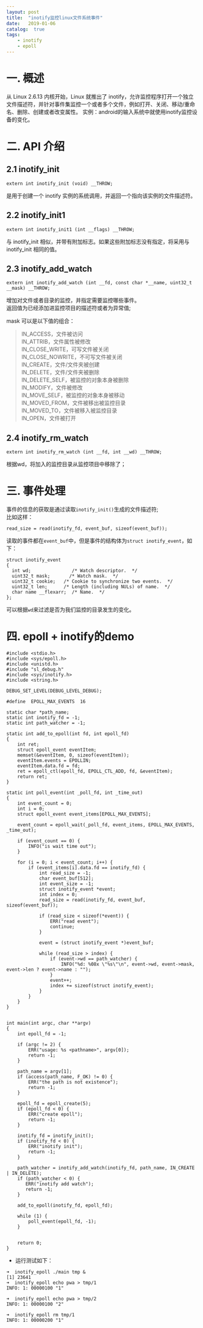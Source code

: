 ```yaml
---
layout: post
title:  "inotify监控linux文件系统事件"
date:   2019-01-06
catalog:  true
tags:
    - inotify
    - epoll
---
```


# 一. 概述

从 Linux 2.6.13 内核开始，Linux 就推出了 inotify，允许监控程序打开一个独立文件描述符，并针对事件集监控一个或者多个文件，例如打开、关闭、移动/重命名、删除、创建或者改变属性。 实例：android的输入系统中就使用inotify监控设备的变化。


# 二. API 介绍

## 2.1 inotify_init

```
extern int inotify_init (void) __THROW;
```

是用于创建一个 inotify 实例的系统调用，并返回一个指向该实例的文件描述符。


## 2.2 inotify_init1

```
extern int inotify_init1 (int __flags) __THROW;
```

与 inotify_init 相似，并带有附加标志。如果这些附加标志没有指定，将采用与 inotify_init 相同的值。

## 2.3 inotify_add_watch

```
extern int inotify_add_watch (int __fd, const char *__name, uint32_t __mask) __THROW;
```

增加对文件或者目录的监控，并指定需要监控哪些事件。  
返回值为已经添加进监控项目的描述符或者为异常值;

mask 可以是以下值的组合： 


>IN_ACCESS，文件被访问  
IN_ATTRIB，文件属性被修改  
IN_CLOSE_WRITE，可写文件被关闭  
IN_CLOSE_NOWRITE，不可写文件被关闭  
IN_CREATE，文件/文件夹被创建  
IN_DELETE，文件/文件夹被删除  
IN_DELETE_SELF，被监控的对象本身被删除  
IN_MODIFY，文件被修改  
IN_MOVE_SELF，被监控的对象本身被移动  
IN_MOVED_FROM，文件被移出被监控目录  
IN_MOVED_TO，文件被移入被监控目录  
IN_OPEN，文件被打开  


## 2.4 inotify_rm_watch

```
extern int inotify_rm_watch (int __fd, int __wd) __THROW;
```

根据wd，将加入的监控目录从监控项目中移除了；


# 三. 事件处理

事件的信息的获取是通过读取`inotify_init()`生成的文件描述符;  
比如这样：  

```
read_size = read(inotify_fd, event_buf, sizeof(event_buf));
```

读取的事件都在`event_buf`中，但是事件的结构体为`struct inotify_event`，如下：  

```
struct inotify_event
{
  int wd;		        /* Watch descriptor.  */
  uint32_t mask;	   /* Watch mask.  */
  uint32_t cookie;	 /* Cookie to synchronize two events.  */
  uint32_t len;		 /* Length (including NULs) of name.  */
  char name __flexarr;	/* Name.  */
};
```

可以根据`wd`来过滤是否为我们监控的目录发生的变化。



# 四. epoll + inotify的demo

```
#include <stdio.h>
#include <sys/epoll.h>
#include <unistd.h>
#include "sl_debug.h"
#include <sys/inotify.h>
#include <string.h>

DEBUG_SET_LEVEL(DEBUG_LEVEL_DEBUG);

#define  EPOLL_MAX_EVENTS  16

static char *path_name;
static int inotify_fd = -1;
static int path_watcher = -1;

static int add_to_epoll(int fd, int epoll_fd)
{
	int ret;
    struct epoll_event eventItem;
    memset(&eventItem, 0, sizeof(eventItem));
    eventItem.events = EPOLLIN;
    eventItem.data.fd = fd;
    ret = epoll_ctl(epoll_fd, EPOLL_CTL_ADD, fd, &eventItem);
	return ret;
}

static int poll_event(int _poll_fd, int _time_out)
{
    int event_count = 0;
    int i = 0;
    struct epoll_event event_items[EPOLL_MAX_EVENTS];

    event_count = epoll_wait(_poll_fd, event_items, EPOLL_MAX_EVENTS, _time_out);

    if (event_count == 0) {
        INFO("is wait time out");
    }

    for (i = 0; i < event_count; i++) {
        if (event_items[i].data.fd == inotify_fd) {
            int read_size = -1;
            char event_buf[512];
            int event_size = -1;
            struct inotify_event *event;
            int index = 0;
            read_size = read(inotify_fd, event_buf, sizeof(event_buf));

            if (read_size < sizeof(*event)) {
                ERR("read event"); 
                continue;
            }

            event = (struct inotify_event *)event_buf;

            while (read_size > index) {
                if (event->wd == path_watcher) {
                    INFO("%d: %08x \"%s\"\n", event->wd, event->mask, event->len ? event->name : "");
                }
                event++;
                index += sizeof(struct inotify_event);
            }
        } 
    }
}


int main(int argc, char **argv)
{
    int epoll_fd = -1;

    if (argc != 2) {
        ERR("usage: %s <pathname>", argv[0]);
        return -1;
    }

    path_name = argv[1];
    if (access(path_name, F_OK) != 0) {
        ERR("the path is not existence");
        return -1;
    }

    epoll_fd = epoll_create(5);
    if (epoll_fd < 0) {
        ERR("create epoll");
        return -1;
    }

    inotify_fd = inotify_init();
    if (inotify_fd < 0) {
        ERR("inotify init");
        return -1;
    }

    path_watcher = inotify_add_watch(inotify_fd, path_name, IN_CREATE | IN_DELETE);
    if (path_watcher < 0) {
       ERR("inotify add watch"); 
       return -1;
    }

    add_to_epoll(inotify_fd, epoll_fd);

    while (1) {
        poll_event(epoll_fd, -1);
    }


    return 0;
}
```

- 运行测试如下：

```
➜  inotify_epoll ./main tmp &
[1] 23641
➜  inotify_epoll echo pwa > tmp/1
INFO: 1: 00000100 "1"

➜  inotify_epoll echo pwa > tmp/2
INFO: 1: 00000100 "2"

➜  inotify_epoll rm tmp/1
INFO: 1: 00000200 "1"
```





